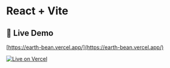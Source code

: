 # React + Vite

## 🔗 Live Demo

[https://earth-bean.vercel.app/](https://earth-bean.vercel.app/)

[![Live on Vercel](https://img.shields.io/badge/View%20Live%20Site-Vercel-blue?logo=vercel)](https://earth-bean.vercel.app/)